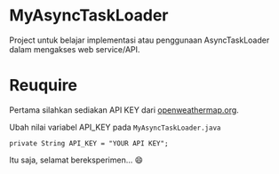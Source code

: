 # MyAsyncTaskLoader

Project untuk belajar implementasi atau penggunaan AsyncTaskLoader
dalam mengakses web service/API.

# Reuquire

Pertama silahkan sediakan API KEY dari [openweathermap.org](http://openweathermap.org).

Ubah nilai variabel API_KEY pada `MyAsyncTaskLoader.java`

```
private String API_KEY = "YOUR API KEY";
```

Itu saja, selamat bereksperimen... :smile: